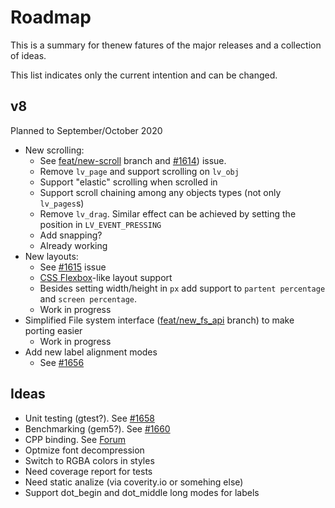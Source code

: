 # Roadmap

This is a summary for thenew fatures of the major releases and a collection of ideas. 

This list indicates only the current intention and can be changed.

## v8
Planned to September/October 2020
- New scrolling:
  - See [feat/new-scroll](https://github.com/lvgl/lvgl/tree/feat/new-scroll) branch and  [#1614](https://github.com/lvgl/lvgl/issues/1614)) issue.
  - Remove `lv_page` and support scrolling on `lv_obj`
  - Support "elastic" scrolling when scrolled in
  - Support scroll chaining among any objects types (not only `lv_pages`s)
  - Remove `lv_drag`. Similar effect can be achieved by setting the position in `LV_EVENT_PRESSING`
  - Add snapping?
  - Already working
- New layouts:
  - See [#1615](https://github.com/lvgl/lvgl/issues/1615) issue
  - [CSS Flexbox](https://css-tricks.com/snippets/css/a-guide-to-flexbox/)-like layout support
  - Besides setting width/height in `px` add support to `partent percentage` and `screen percentage`.
  - Work in progress
- Simplified File system interface ([feat/new_fs_api](https://github.com/lvgl/lvgl/tree/feat/new-fs-api) branch) to make porting easier
  - Work in progress
- Add new label alignment modes
  - See [#1656](https://github.com/lvgl/lvgl/issues/1656)

## Ideas
- Unit testing (gtest?). See [#1658](https://github.com/lvgl/lvgl/issues/1658)
- Benchmarking (gem5?). See [#1660](https://github.com/lvgl/lvgl/issues/1660)
- CPP binding. See [Forum](https://forum.lvgl.io/t/is-it-possible-to-officially-support-optional-cpp-api/2736)
- Optmize font decompression
- Switch to RGBA colors in styles
- Need coverage report for tests
- Need static analize (via coverity.io or somehing else)
- Support dot_begin and dot_middle long modes for labels
